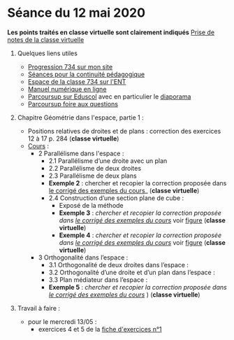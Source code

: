 # Séance du 12 mai 2020

__Les points traités en classe virtuelle sont clairement indiqués__
[Prise de notes de la classe virtuelle](notes/2020-05-07-Note-08-42.pdf)

1. Quelques liens utiles 
   * [Progression 734 sur mon site](http://www.frederic-junier.org/TS2020/Progression/TS_2020.html)
   * [Séances pour la continuité pédagogique](https://frederic-junier.github.io/TS-2019-2020/)
   * [Espace de la classe 734 sur l'ENT](https://le-parc.ent.auvergnerhonealpes.fr/classes/classe-734/mathematiques/)
   * [Manuel numérique en ligne](https://mep-outils.sesamath.net/manuel_numerique/index.php?ouvrage=mstsobl_2016&page_gauche=371)
   * [Parcoursup sur Eduscol](https://eduscol.education.fr/cid146486/parcoursup.html) avec en particulier le [diaporama](https://cache.media.eduscol.education.fr/file/Parcoursup_2020/50/4/PPT-_Parcoursup-2020_1223504.pptx)
   * [Parcoursup foire aux questions](https://www.parcoursup.fr/index.php?desc=questions)

2. Chapitre Géométrie dans l'espace, partie 1 :
   * Positions relatives de droites et de plans : correction des exercices 12 à 17 p. 284  (__classe virtuelle__)
   * [Cours](http://frederic-junier.org/TS2020/Cours/TSEspaceDebutCours2019-Web.pdf) :
     * 2 Parallélisme dans l'espace :
       * 2.1 Parallélisme d’une droite avec un plan
       * 2.2 Parallélisme de deux droites
       * 2.3 Parallélisme de deux plans
       * __Exemple 2__ : chercher  et recopier  la correction proposée dans [le corrigé des exemples du cours](../EspacePartie1/CorrigeExemplesEspacePartie1-2019.pdf)_   (__classe virtuelle__)
       * 2.4 Construction d’une section plane de cube :
         * Exposé de la méthode
         *  __Exemple 3__ :  _chercher  et recopier  la correction proposée dans [le corrigé des exemples du cours](../EspacePartie1/CorrigeExemplesEspacePartie1-2019.pdf)_  voir [figure](https://www.geogebra.org/m/vhnydz7z)  (__classe virtuelle__)
         *  __Exemple 4__ :  _chercher  et recopier  la correction proposée dans [le corrigé des exemples du cours](../EspacePartie1/CorrigeExemplesEspacePartie1-2019.pdf)_  voir [figure](https://www.geogebra.org/m/pgehdq4f)  (__classe virtuelle__)
      * 3 Orthogonalité dans l’espace :
        * 3.1 Orthogonalité de deux droites dans l’espace :
        * 3.2 Orthogonalité d’une droite et d’un plan dans l’espace :
        * 3.3 Plan médiateur dans l’espace :
        *  __Exemple 5__ :  _chercher  et recopier  la correction proposée dans [le corrigé des exemples du cours](../EspacePartie1/CorrigeExemplesEspacePartie1-2019.pdf)_  )  (__classe virtuelle__)
      
3. Travail à faire :
   * pour le mercredi 13/05 : 
     * exercices 4 et 5 de la [fiche d'exercices n°1](https://frederic-junier.org/TS2020/Cours/TS-Exos-Espace-Vectoriel2019-Fiche1-Web.pdf)
